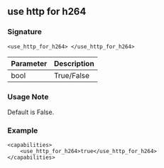 ## use http for h264


### Signature

`<use_http_for_h264> </use_http_for_h264> `


| Parameter | Description |
| --- | --- |
| bool | True/False |


### Usage Note

Default is False. 


### Example

```
<capabilities>
    <use_http_for_h264>true</use_http_for_h264>
</capabilities>
```
